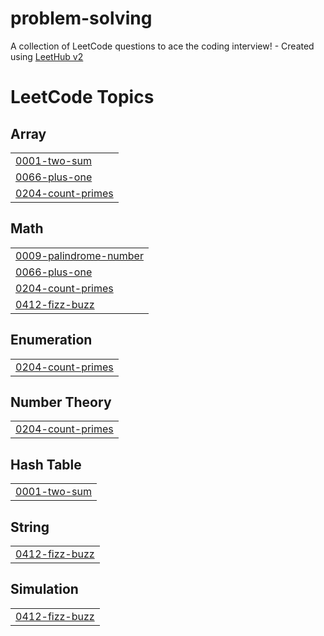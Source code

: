 # problem-solving
A collection of LeetCode questions to ace the coding interview! - Created using [LeetHub v2](https://github.com/arunbhardwaj/LeetHub-2.0)

<!---LeetCode Topics Start-->
# LeetCode Topics
## Array
|  |
| ------- |
| [0001-two-sum](https://github.com/maryemkamal/problem-solving/tree/master/0001-two-sum) |
| [0066-plus-one](https://github.com/maryemkamal/problem-solving/tree/master/0066-plus-one) |
| [0204-count-primes](https://github.com/maryemkamal/problem-solving/tree/master/0204-count-primes) |
## Math
|  |
| ------- |
| [0009-palindrome-number](https://github.com/maryemkamal/problem-solving/tree/master/0009-palindrome-number) |
| [0066-plus-one](https://github.com/maryemkamal/problem-solving/tree/master/0066-plus-one) |
| [0204-count-primes](https://github.com/maryemkamal/problem-solving/tree/master/0204-count-primes) |
| [0412-fizz-buzz](https://github.com/maryemkamal/problem-solving/tree/master/0412-fizz-buzz) |
## Enumeration
|  |
| ------- |
| [0204-count-primes](https://github.com/maryemkamal/problem-solving/tree/master/0204-count-primes) |
## Number Theory
|  |
| ------- |
| [0204-count-primes](https://github.com/maryemkamal/problem-solving/tree/master/0204-count-primes) |
## Hash Table
|  |
| ------- |
| [0001-two-sum](https://github.com/maryemkamal/problem-solving/tree/master/0001-two-sum) |
## String
|  |
| ------- |
| [0412-fizz-buzz](https://github.com/maryemkamal/problem-solving/tree/master/0412-fizz-buzz) |
## Simulation
|  |
| ------- |
| [0412-fizz-buzz](https://github.com/maryemkamal/problem-solving/tree/master/0412-fizz-buzz) |
<!---LeetCode Topics End-->